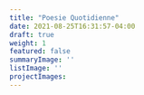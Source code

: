 ```yaml
---
title: "Poesie Quotidienne"
date: 2021-08-25T16:31:57-04:00
draft: true
weight: 1
featured: false
summaryImage: ''
listImage: ''
projectImages:
---
```

